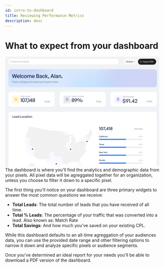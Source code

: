 ```yaml
---
id: intro-to-dashboard
title: Reviewing Performance Metrics
description: desc
---
```


# What to expect from your dashboard

![](../../static/img/heropixel/dashboard-ss.png)
The dashboard is where you'll find the analytics and demographic data from your pixels. All pixel data will be agreggated together for an organization, unless you choose to filter it down to a specific pixel.

The first thing you'll notice on your dashboard are three primary widgets to answer the most common questions we receive:

- **Total Leads**: The total number of leads that you have received of all time.
- **Total % Leads**: The percentage of your traffic that was converted into a lead. Also known as: Match Rate
- **Total Savings**: And how much you've saved on your existing CPL.

While this dashboard defaults to an all-time agreggation of your audiences data, you can use the provided date range and other filtering options to narrow it down and analyze specific pixels or audience segments.

Once you've determined an ideal report for your needs you'll be able to download a PDF version of the dashboard.
